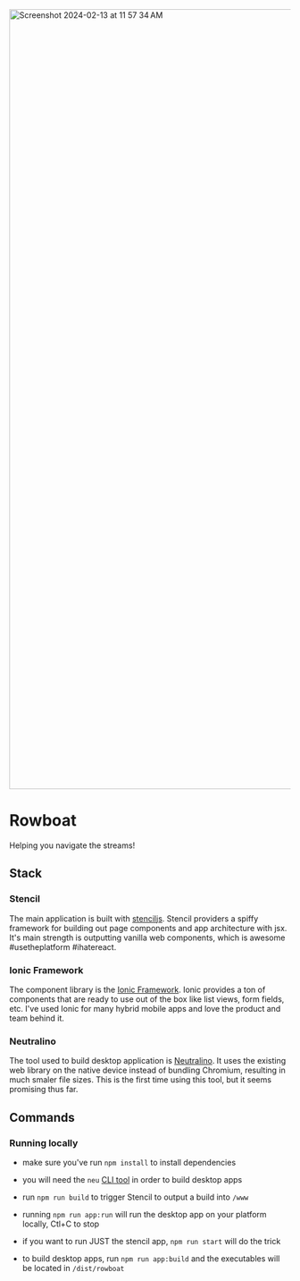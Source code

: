 <img width="1395" alt="Screenshot 2024-02-13 at 11 57 34 AM" src="https://github.com/TheBrockEllis/rowboat/assets/1606194/ce08dca4-aafa-4d8b-bb4d-c72a09777467">

# Rowboat

Helping you navigate the streams!

## Stack

### Stencil

The main application is built with [stenciljs](https://stenciljs.com/docs/introduction). Stencil providers a spiffy
framework for building out page components and app architecture with jsx. It's main strength is outputting vanilla
web components, which is awesome #usetheplatform #ihatereact.

### Ionic Framework

The component library is the [Ionic Framework](https://ionicframework.com/docs/components). Ionic provides a ton of
components that are ready to use out of the box like list views, form fields, etc. I've used Ionic for many
hybrid mobile apps and love the product and team behind it.

### Neutralino

The tool used to build desktop application is [Neutralino](https://neutralino.js.org/docs/). It uses the existing web
library on the native device instead of bundling Chromium, resulting in much smaler file sizes. This is the first time
using this tool, but it seems promising thus far.

## Commands

### Running locally

- make sure you've run `npm install` to install dependencies

- you will need the `neu` [CLI tool](https://neutralino.js.org/docs/cli/neu-cli) in order to build desktop apps

- run `npm run build` to trigger Stencil to output a build into `/www`

- running `npm run app:run` will run the desktop app on your platform locally, Ctl+C to stop

- if you want to run JUST the stencil app, `npm run start` will do the trick

- to build desktop apps, run `npm run app:build` and the executables will be located in `/dist/rowboat`
